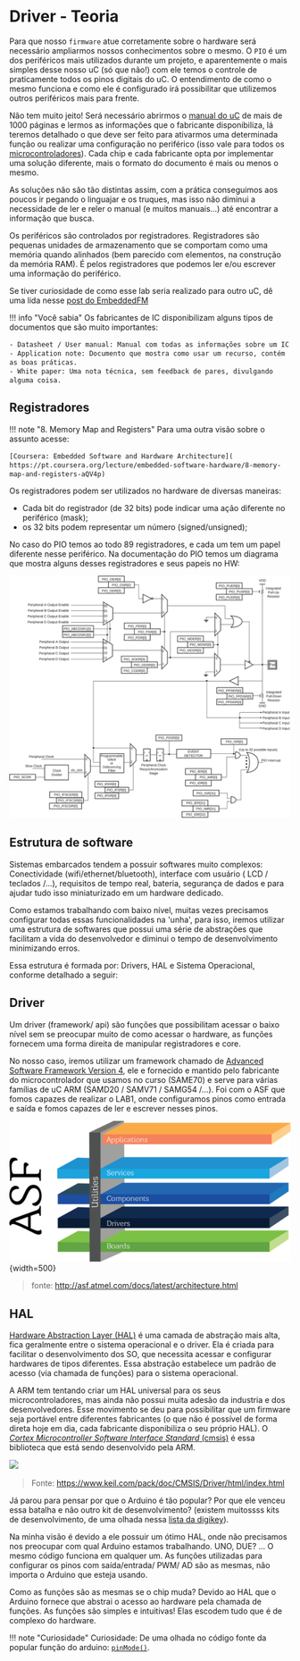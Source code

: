 # Driver - Teoria

Para que nosso `firmware` atue corretamente sobre o hardware será necessário ampliarmos nossos conhecimentos sobre o mesmo. O `PIO` é um dos periféricos mais utilizados durante um projeto, e aparentemente o mais simples desse nosso uC (só que não!) com ele temos o controle de praticamente todos os pinos digitais do uC. O entendimento de como o mesmo funciona e como ele é configurado irá possibilitar que utilizemos outros periféricos mais para frente.

Não tem muito jeito! Será necessário abrirmos o [manual do uC](https://pt.scribd.com/document/398420674/SAME70) de mais de 1000 páginas e lermos as informações que o fabricante disponibiliza, lá teremos detalhado o que deve ser feito para ativarmos uma determinada função ou realizar uma configuração no periférico (isso vale para todos os [microcontroladores](http://www.ti.com/lit/ds/symlink/msp430g2553.pdf)). Cada chip e cada fabricante opta por implementar uma solução diferente, mais o formato do documento é mais ou menos o mesmo. 

As soluções não são tão distintas assim, com a prática conseguimos aos poucos ir pegando o linguajar e os truques, mas isso não diminui a necessidade de ler e reler o manual (e muitos manuais...) até encontrar a informação que busca.

Os periféricos são controlados por registradores. Registradores são pequenas unidades de armazenamento que se comportam como uma memória quando alinhados (bem parecido com elementos, na construção da memória RAM). É pelos registradores que podemos ler e/ou escrever uma informação do periférico.

Se tiver curiosidade de como esse lab seria realizado para outro uC, dê uma lida nesse [post do EmbeddedFM](https://www.embedded.fm/blog/2016/5/16/ese101-peripherals-part-1)

!!! info "Você sabia"
    Os fabricantes de IC disponibilizam alguns tipos de documentos que são muito importantes:
    
    - Datasheet / User manual: Manual com todas as informações sobre um IC
    - Application note: Documento que mostra como usar um recurso, contém as boas práticas.
    - White paper: Uma nota técnica, sem feedback de pares, divulgando alguma coisa.

## Registradores

!!! note "8. Memory Map and Registers"
    Para uma outra visão sobre o assunto acesse:
    
    [Coursera: Embedded Software and Hardware Architecture]( https://pt.coursera.org/lecture/embedded-software-hardware/8-memory-map-and-registers-aQV4p)

Os registradores podem ser utilizados no hardware de diversas maneiras: 

- Cada bit do registrador (de 32 bits) pode indicar uma ação diferente no periférico (mask); 
- os 32 bits podem representar um número (signed/unsigned); 

No caso do PIO temos ao todo 89 registradores, e cada um tem um papel diferente nesse periférico. Na documentação do PIO temos um diagrama que mostra alguns desses registradores e seus papeis no HW:

![](imgs/PIO_interno2.png)

## Estrutura de software

Sistemas embarcados tendem a possuir softwares muito complexos: Conectividade (wifi/ethernet/bluetooth), interface com usuário ( LCD / teclados /...), requisitos de tempo real, bateria, segurança de dados e para ajudar tudo isso miniaturizado em um hardware dedicado. 

Como estamos trabalhando com baixo nível, muitas vezes precisamos configurar todas essas funcionalidades na 'unha', para isso, iremos utilizar uma estrutura de softwares que possui uma série de abstrações que facilitam a vida do desenvolvedor e diminui o tempo de desenvolvimento minimizando erros.

Essa estrutura é formada por: Drivers, HAL e Sistema Operacional, conforme detalhado a seguir:

## Driver

Um driver (framework/ api) são funções que possibilitam acessar o baixo nível sem se preocupar muito de como acessar o hardware, as funções fornecem uma forma direita de manipular registradores e core. 

No nosso caso, iremos utilizar um framework chamado de [Advanced Software Framework Version 4](https://www.microchip.com/mplab/avr-support/advanced-software-framework), ele e fornecido e mantido pelo fabricante do microcontrolador que usamos no curso (SAME70) e serve para várias famílias de uC ARM (SAMD20 / SAMV71 / SAMG54 /...). Foi com o ASF que fomos capazes de realizar o LAB1, onde configuramos pinos como entrada e saída e fomos capazes de ler e escrever nesses pinos.

![](imgs/asf.png){width=500}

> fonte: http://asf.atmel.com/docs/latest/architecture.html

## HAL

[Hardware Abstraction Layer (HAL)](https://en.wikipedia.org/wiki/HAL_(software)) é uma camada de abstração mais alta, fica geralmente entre o sistema operacional e o driver. Ela é criada para facilitar o desenvolvimento dos SO, que necessita acessar e configurar hardwares de tipos diferentes. Essa abstração estabelece um padrão de acesso (via chamada de funções) para o sistema operacional.

A ARM tem tentando criar um HAL universal para os seus microcontroladores, mas ainda não possui muita adesão da industria e dos desenvolvedores. Esse movimento se deu para possibilitar que um firmware seja portável entre diferentes fabricantes (o que não é possível de forma direta hoje em dia, cada fabricante disponibiliza o seu próprio HAL). O [*Cortex Microcontroller Software Interface Standard* (cmsis)](https://developer.arm.com/embedded/cmsis) é essa biblioteca que está sendo desenvolvido pela ARM.

![](https://www.keil.com/pack/doc/CMSIS/Driver/html/driver.png)

> Fonte: https://www.keil.com/pack/doc/CMSIS/Driver/html/index.html

Já parou para pensar por que o Arduino é tão popular? Por que ele venceu essa batalha e não outro kit de desenvolvimento? (existem muitossss kits de desenvolvimento, de uma olhada nessa [lista da digikey](https://www.digikey.com/products/en/development-boards-kits-programmers/evaluation-boards-embedded-mcu-dsp/786)).

Na minha visão é devido a ele possuir um ótimo HAL, onde não precisamos nos preocupar com qual Arduino estamos trabalhando. UNO, DUE? ... O mesmo código funciona em qualquer um. As funções utilizadas para configurar os pinos com saída/entrada/ PWM/ AD são as mesmas, não importa o Arduino que esteja usando. 

Como as funções são as mesmas se o chip muda? Devido ao HAL que o Arduino fornece que abstrai o acesso ao hardware pela chamada de funções. As funções são simples e intuitivas! Elas escodem tudo que é de complexo do hardware.

!!! note "Curiosidade"
    Curiosidade: De uma olhada no código fonte da popular função do arduino: [`pinMode()`](https://github.com/arduino/ArduinoCore-avr/blob/0e7fae85bdfbab43242374c0289cdd806d13b0bc/cores/arduino/wiring_digital.c#L29).

